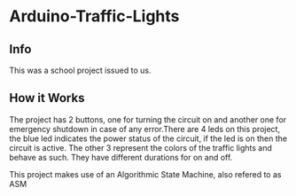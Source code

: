 # Arduino-Traffic-Lights
## Info
This was a school project issued to us.
## How it Works
The project has 2 buttons, one for turning the circuit on and another one for emergency shutdown in case of any error.There are 4 leds on this project, the blue led indicates the power status of the circuit, if the led is on then the circuit is active. The other 3 represent the colors of the traffic lights and behave as such. They have different durations for on and off.

This project makes use of an Algorithmic State Machine, also refered to as ASM
